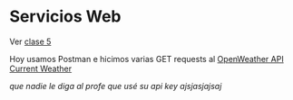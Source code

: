 # Servicios Web
Ver [clase 5](https://github.com/fernandogonzalez11/MagIAJuvenil2021/blob/main/M%C3%B3dulo%203/5/readme.md)

Hoy usamos Postman e hicimos varias GET requests al [OpenWeather API Current Weather](https://openweathermap.org/current)

_que nadie le diga al profe que usé su api key ajsjasjajsaj_